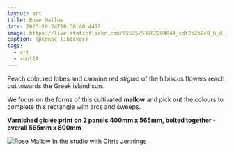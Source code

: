 ```yaml
---
layout: art
title: Rose Mallow
date: 2023-10-24T10:38:40.441Z
image: https://live.staticflickr.com/65535/53282204644_cdf2b2b9c0_h_d.jpg
caption: ἰβίσκος (ibískos)
tags:
  - art
  - root2A
---
```

Peach coloured lobes and carmine red *stigma* of the hibiscus flowers reach out towards the Greek island sun. 

We focus on the forms of this cultivated **mallow** and pick out the colours to complete this rectangle with arcs and sweeps.

**Varnished giclée print on 2 panels 400mm x 565mm, bolted together - overall 565mm x 800mm**

![Rose Mallow In the studio with Chris Jennings](https://live.staticflickr.com/65535/53299807933_9663242d3d_h_d.jpg "In the studio")